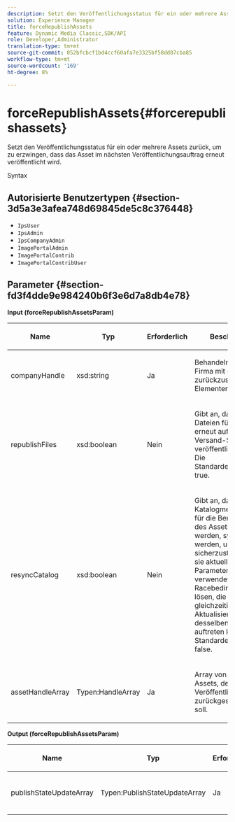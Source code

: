 ```yaml
---
description: Setzt den Veröffentlichungsstatus für ein oder mehrere Assets zurück, um zu erzwingen, dass das Asset im nächsten Veröffentlichungsauftrag erneut veröffentlicht wird.
solution: Experience Manager
title: forceRepublishAssets
feature: Dynamic Media Classic,SDK/API
role: Developer,Administrator
translation-type: tm+mt
source-git-commit: 052bfcbcf1bd4ccf60afa7e3325bf58dd07cba85
workflow-type: tm+mt
source-wordcount: '169'
ht-degree: 8%

---
```



# forceRepublishAssets{#forcerepublishassets}

Setzt den Veröffentlichungsstatus für ein oder mehrere Assets zurück, um zu erzwingen, dass das Asset im nächsten Veröffentlichungsauftrag erneut veröffentlicht wird.

Syntax

## Autorisierte Benutzertypen {#section-3d5a3e3afea748d69845de5c8c376448}

* `IpsUser`
* `IpsAdmin`
* `IpsCompanyAdmin`
* `ImagePortalAdmin`
* `ImagePortalContrib`
* `ImagePortalContribUser`

## Parameter {#section-fd3f4dde9e984240b6f3e6d7a8db4e78}

**Input (forceRepublishAssetsParam)**

<table id="table_742D67AD77554904976EC4A07A0CBC64"> 
 <thead> 
  <tr> 
   <th colname="col1" class="entry"> <p>Name </p> </th> 
   <th colname="col2" class="entry"> <p>Typ </p> </th> 
   <th colname="col3" class="entry"> <p>Erforderlich </p> </th> 
   <th colname="col4" class="entry"> <p>Beschreibung </p> </th> 
  </tr> 
 </thead>
 <tbody> 
  <tr> 
   <td colname="col1"> <span class="codeph"> <span class="varname"> companyHandle</span> </span> </td> 
   <td colname="col2"> <span class="codeph"> xsd:string</span> </td> 
   <td colname="col3"> <p>Ja </p> </td> 
   <td colname="col4"> <p>Behandeln Sie die Firma mit den zurückzusetzenden Elementen. </p> </td> 
  </tr> 
  <tr> 
   <td colname="col1"><span class="codeph"> <span class="varname"> republishFiles</span> </span> </td> 
   <td colname="col2"><span class="codeph"> xsd:boolean</span> </td> 
   <td colname="col3"> <p>Nein </p> </td> 
   <td colname="col4"> <p>Gibt an, dass die Dateien für das Asset erneut auf den Versand-Servern veröffentlicht werden. Die Standardeinstellung ist <span class="codeph"> true</span>. </p> </td> 
  </tr> 
  <tr> 
   <td colname="col1"><span class="codeph"> <span class="varname"> resyncCatalog</span> </span> </td> 
   <td colname="col2"><span class="codeph"> xsd:boolean</span> </td> 
   <td colname="col3"> <p>Nein </p> </td> 
   <td colname="col4"> <p>Gibt an, dass die Katalogmetadaten, die für die Bereitstellung des Assets verwendet werden, synchronisiert werden, um sicherzustellen, dass sie aktuell sind. Dieser Parameter wird verwendet, um Racebedingungen zu lösen, die bei fast gleichzeitigen Aktualisierungen desselben Datensatzes auftreten können. Die Standardeinstellung ist <span class="codeph"> false</span>. </p> </td> 
  </tr> 
  <tr> 
   <td colname="col1"> <span class="codeph"> <span class="varname"> assetHandleArray</span> </span> </td> 
   <td colname="col2"> <span class="codeph"> Typen:HandleArray</span> </td> 
   <td colname="col3"> <p>Ja </p> </td> 
   <td colname="col4"> <p>Array von Handles zu Assets, deren Veröffentlichungsstatus zurückgesetzt werden soll. </p> </td> 
  </tr> 
 </tbody> 
</table>

**Output (forceRepublishAssetsParam)**

<table id="table_78E74186669F477E9E2D837D58A789DC"> 
 <thead> 
  <tr> 
   <th colname="col1" class="entry"> <p>Name </p> </th> 
   <th colname="col2" class="entry"> <p>Typ </p> </th> 
   <th colname="col3" class="entry"> <p>Erforderlich </p> </th> 
   <th colname="col4" class="entry"> <p>Beschreibung </p> </th> 
  </tr> 
 </thead>
 <tbody> 
  <tr> 
   <td colname="col1"> <span class="codeph"> <span class="varname"> publishStateUpdateArray</span> </span> </td> 
   <td colname="col2"> <span class="codeph"> Typen:PublishStateUpdateArray</span> </td> 
   <td colname="col3"> <p>Ja </p> </td> 
   <td colname="col4"> <p>Array von Aktualisierungen des Veröffentlichungsstatus. </p> </td> 
  </tr> 
 </tbody> 
</table>

